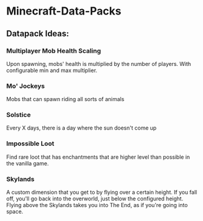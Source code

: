 # Minecraft-Data-Packs

## Datapack Ideas:
### Multiplayer Mob Health Scaling

Upon spawning, mobs' health is multiplied by the number of players. With configurable min and max multiplier.

### Mo' Jockeys

Mobs that can spawn riding all sorts of animals

### Solstice

Every X days, there is a day where the sun doesn't come up

### Impossible Loot

Find rare loot that has enchantments that are higher level than possible in the vanilla game.

### Skylands

A custom dimension that you get to by flying over a certain height. If you fall off, you'll go back into the overworld, just below the configured height. Flying above the Skylands takes you into The End, as if you're going into space.
